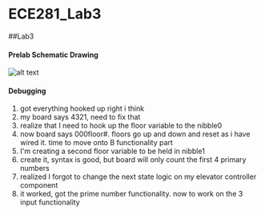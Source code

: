ECE281_Lab3
===========

##Lab3

#### Prelab Schematic Drawing

![alt text](https://raw.github.com/JeremyGruszka/ECE281_Lab3/master/schematic1.png "Schematic")


#### Debugging
1. got everything hooked up right i think
2. my board says 4321, need to fix that
3. realize that I need to hook up the floor variable to the nibble0
4. now board says 000floor#.  floors go up and down and reset as i have wired it. time to move onto B functionality part
5. I'm creating a second floor variable to be held in nibble1
6. create it, syntax is good, but board will only count the first 4 primary numbers
7. realized I forgot to change the next state logic on my elevator controller component
8. it worked, got the prime number functionality. now to work on the 3 input functionality

